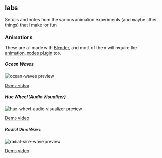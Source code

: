 ## labs

Setups and notes from the various animation experiments (and maybe other things) that I make for fun

### Animations

These are all made with [Blender](https://www.blender.org), and most of them will require the [animation_nodes plugin](http://animation-nodes-manual.readthedocs.io/en/latest/user_guide/install/install.html) too.

##### Ocean Waves

![ocean-waves preview](https://github.com/jaames/labs/blob/master/animations/ocean-waves/preview.jpg)

[Demo video](https://twitter.com/rakujira/status/883876092687372288)

##### Hue Wheel (Audio Visualizer)

![hue-wheel-audio-visualizer preview](https://github.com/jaames/labs/blob/master/animations/hue-wheel-audio-visualizer/preview.jpg)

[Demo video](https://twitter.com/rakujira/status/883005786124955649)

##### Radial Sine Wave

![radial-sine-wave preview](https://github.com/jaames/labs/blob/master/animations/radial-sine-wave/preview.jpg)

[Demo video](https://twitter.com/rakujira/status/882657351987343360)
